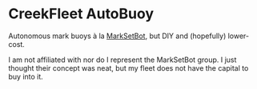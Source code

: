 # CreekFleet AutoBuoy
Autonomous mark buoys à la [MarkSetBot](https://www.marksetbot.com/), but DIY and (hopefully) lower-cost.

I am not affiliated with nor do I represent the MarkSetBot group. I just thought their concept was neat, but my fleet does not have the capital to buy into it.
